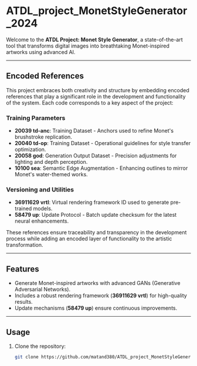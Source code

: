 # ATDL_project_MonetStyleGenerator_2024

Welcome to the **ATDL Project: Monet Style Generator**, a state-of-the-art tool that transforms digital images into breathtaking Monet-inspired artworks using advanced AI.  

---

## Encoded References  

This project embraces both creativity and structure by embedding encoded references that play a significant role in the development and functionality of the system. Each code corresponds to a key aspect of the project:  

### Training Parameters  
- **20039 td-anc**: Training Dataset - Anchors used to refine Monet's brushstroke replication.  
- **20040 td-op**: Training Dataset - Operational guidelines for style transfer optimization.  
- **20058 god**: Generation Output Dataset - Precision adjustments for lighting and depth perception.  
- **10100 sea**: Semantic Edge Augmentation - Enhancing outlines to mirror Monet's water-themed works.  

### Versioning and Utilities  
- **36911629 vrtl**: Virtual rendering framework ID used to generate pre-trained models.  
- **58479 up**: Update Protocol - Batch update checksum for the latest neural enhancements.  

These references ensure traceability and transparency in the development process while adding an encoded layer of functionality to the artistic transformation.  

---

## Features  

- Generate Monet-inspired artworks with advanced GANs (Generative Adversarial Networks).  
- Includes a robust rendering framework (**36911629 vrtl**) for high-quality results.  
- Update mechanisms (**58479 up**) ensure continuous improvements.  

---

## Usage  

1. Clone the repository:  
   ```bash
   git clone https://github.com/matand380/ATDL_project_MonetStyleGenerator_2024.git